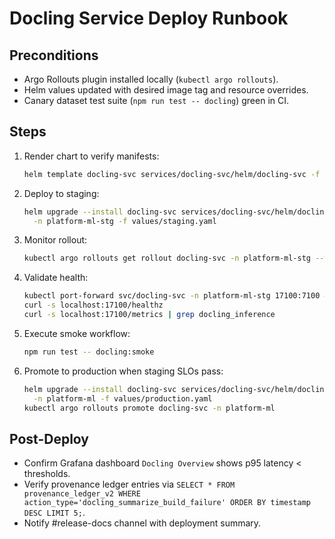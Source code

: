 # Docling Service Deploy Runbook

## Preconditions
- Argo Rollouts plugin installed locally (`kubectl argo rollouts`).
- Helm values updated with desired image tag and resource overrides.
- Canary dataset test suite (`npm run test -- docling`) green in CI.

## Steps
1. Render chart to verify manifests:
   ```bash
   helm template docling-svc services/docling-svc/helm/docling-svc -f values/platform.yaml
   ```
2. Deploy to staging:
   ```bash
   helm upgrade --install docling-svc services/docling-svc/helm/docling-svc \
     -n platform-ml-stg -f values/staging.yaml
   ```
3. Monitor rollout:
   ```bash
   kubectl argo rollouts get rollout docling-svc -n platform-ml-stg --watch
   ```
4. Validate health:
   ```bash
   kubectl port-forward svc/docling-svc -n platform-ml-stg 17100:7100 &
   curl -s localhost:17100/healthz
   curl -s localhost:17100/metrics | grep docling_inference
   ```
5. Execute smoke workflow:
   ```bash
   npm run test -- docling:smoke
   ```
6. Promote to production when staging SLOs pass:
   ```bash
   helm upgrade --install docling-svc services/docling-svc/helm/docling-svc \
     -n platform-ml -f values/production.yaml
   kubectl argo rollouts promote docling-svc -n platform-ml
   ```

## Post-Deploy
- Confirm Grafana dashboard `Docling Overview` shows p95 latency < thresholds.
- Verify provenance ledger entries via `SELECT * FROM provenance_ledger_v2 WHERE action_type='docling_summarize_build_failure' ORDER BY timestamp DESC LIMIT 5;`.
- Notify #release-docs channel with deployment summary.
